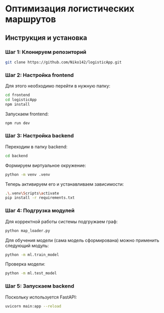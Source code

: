 # Оптимизация логистических маршрутов

## Инструкция и установка

### Шаг 1: Клонируем репозиторий

```bash
git clone https://github.com/Niko142/logisticApp.git
```

### Шаг 2: Настройка frontend

Для этого необходимо перейти в нужную папку:

```bash
cd frontend
cd logisticApp
npm install
```

Запускаем frontend:

```bash
npm run dev
```

### Шаг 3: Настройка backend

Переходим в папку backend:

```bash
cd backend
```

Формируем виртуальное окружение:

```bash
python -m venv .venv
```

Теперь активируем его и устанавливаем зависимости:

```bash
.\.venv\Scripts\activate
pip install -r requirements.txt
```

### Шаг 4: Подгрузка модулей

Для корректной работы системы подгружаем граф:

```bash
python map_loader.py
```

Для обучения модели (сама модель сформирована) можно применить следующий модуль:

```bash
python -m ml.train_model
```

Проверка модели:

```bash
python -m ml.test_model
```

### Шаг 5: Запускаем backend

Поскольку используется FastAPI:

```bash
uvicorn main:app --reload
```
